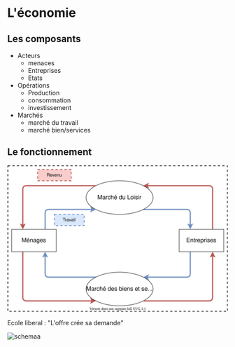 # L'économie

## Les composants
- Acteurs
  - menaces
  - Entreprises
  - Etats
- Opérations
  - Production
  - consommation
  - investissement
- Marchés
  - marché du travail
  - marché bien/services

## Le fonctionnement

![schema](t1.drawio.svg)

Ecole liberal : "L'offre crée sa demande"

![schemaa](https://upload.wikimedia.org/wikipedia/commons/thumb/6/6b/Offre-demande-equilibre.svg/1200px-Offre-demande-equilibre.svg.png)